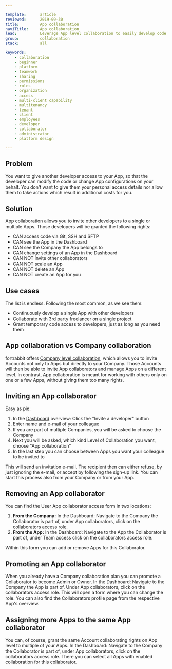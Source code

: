 ```yaml
---

template:      article
reviewed:      2019-09-30
title:         App collaboration
naviTitle:     App collaboration
lead:          Leverage App level collaboration to easily develop code with others on fortrabbit.
group:         collaboration
stack:         all

keywords:
    - collaboration
    - beginner
    - platform
    - teamwork
    - sharing
    - permissions
    - roles
    - organization
    - access
    - multi-client capability
    - multitenancy
    - tenant
    - client
    - employees
    - developer
    - collaborator
    - administrator
    - platform design

---
```


## Problem

You want to give another developer access to your App, so that the developer can modify the code or change App configurations on your behalf. You don't want to give them your personal access details nor allow them to take actions which result in additional costs for you.

## Solution

App collaboration allows you to invite other developers to a single or multiple Apps. Those developers will be granted the following rights:

* CAN access code via Git, SSH and SFTP
* CAN see the App in the Dashboard
* CAN see the Company the App belongs to
* CAN change settings of an App in the Dashboard
* CAN NOT invite other collaborators
* CAN NOT scale an App
* CAN NOT delete an App
* CAN NOT create an App for you

## Use cases

The list is endless. Following the most common, as we see them:

* Continuously develop a single App with other developers
* Collaborate with 3rd party freelancer on a single project
* Grant temporary code access to developers, just as long as you need them


## App collaboration vs Company collaboration

fortrabbit offers [Company level collaboration](company-collaboration), which allows you to invite Accounts not only to Apps but directly to your Company. Those Accounts will then be able to invite App collaborators and manage Apps on a different level. In contrast, App collaboration is meant for working with others only on one or a few Apps, without giving them too many rights.

## Inviting an App collaborator

Easy as pie:

1. In the [Dashboard](/dashboard) overview: Click the "Invite a developer" button
2. Enter name and e-mail of your colleague
3. If you are part of multiple Companies, you will be asked to choose the Company
4. Next you will be asked, which kind Level of Collaboration you want, choose "App collaboration"
5. In the last step you can choose between Apps you want your colleague to be invited to

This will send an invitation e-mail. The recipient then can either refuse, by just ignoring the e-mail, or accept by following the sign-up link. You can start this process also from your Company or from your App.


## Removing an App collaborator

You can find the User App collaborator access form in two locations:

1. **From the Company:**  In the Dashboard: Navigate to the Company the Collaborator is part of, under App collaborators, click on the collaborators access role.
2. **From the App:** In the Dashboard: Navigate to the App the Collaborator is part of, under Team access click on the collaborators access role.

Within this form you can add or remove Apps for this Collaborator.


## Promoting an App collaborator

When you already have a Company collaboration plan you can promote a Collaborator to become Admin or Owner. In the Dashboard: Navigate to the Company the App is part of. Under App collaborators, click on the collaborators access role. This will open a form where you can change the role. You can also find the Collaborators profile page from the respective App's overview.


## Assigning more Apps to the same App collaborator

You can, of course, grant the same Account collaborating rights on App level to multiple of your Apps. In the Dashboard: Navigate to the Company the Collaborator is part of, under App collaborators, click on the collaborators access role. There you can select all Apps with enabled collaboration for this collaborator.
